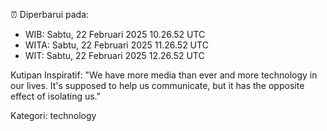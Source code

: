 ⏰ Diperbarui pada:
- WIB: Sabtu, 22 Februari 2025 10.26.52 UTC
- WITA: Sabtu, 22 Februari 2025 11.26.52 UTC
- WIT: Sabtu, 22 Februari 2025 12.26.52 UTC

Kutipan Inspiratif:
"We have more media than ever and more technology in our lives. It's supposed to help us communicate, but it has the opposite effect of isolating us."


Kategori: technology

